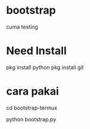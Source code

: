 # bootstrap
cuma testing

# Need Install
pkg install python
pkg install git

# cara pakai

cd bootstrap-termux

python bootstrap.py
